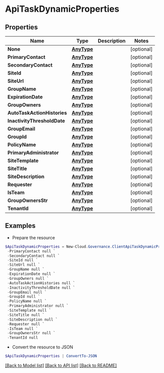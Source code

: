 # ApiTaskDynamicProperties
## Properties

Name | Type | Description | Notes
------------ | ------------- | ------------- | -------------
**None** | [**AnyType**](.md) |  | [optional] 
**PrimaryContact** | [**AnyType**](.md) |  | [optional] 
**SecondaryContact** | [**AnyType**](.md) |  | [optional] 
**SiteId** | [**AnyType**](.md) |  | [optional] 
**SiteUrl** | [**AnyType**](.md) |  | [optional] 
**GroupName** | [**AnyType**](.md) |  | [optional] 
**ExpirationDate** | [**AnyType**](.md) |  | [optional] 
**GroupOwners** | [**AnyType**](.md) |  | [optional] 
**AutoTaskActionHistories** | [**AnyType**](.md) |  | [optional] 
**InactivityThresholdDate** | [**AnyType**](.md) |  | [optional] 
**GroupEmail** | [**AnyType**](.md) |  | [optional] 
**GroupId** | [**AnyType**](.md) |  | [optional] 
**PolicyName** | [**AnyType**](.md) |  | [optional] 
**PrimaryAdministrator** | [**AnyType**](.md) |  | [optional] 
**SiteTemplate** | [**AnyType**](.md) |  | [optional] 
**SiteTitle** | [**AnyType**](.md) |  | [optional] 
**SiteDescription** | [**AnyType**](.md) |  | [optional] 
**Requester** | [**AnyType**](.md) |  | [optional] 
**IsTeam** | [**AnyType**](.md) |  | [optional] 
**GroupOwnersStr** | [**AnyType**](.md) |  | [optional] 
**TenantId** | [**AnyType**](.md) |  | [optional] 

## Examples

- Prepare the resource
```powershell
$ApiTaskDynamicProperties = New-Cloud.Governance.ClientApiTaskDynamicProperties  -None null `
 -PrimaryContact null `
 -SecondaryContact null `
 -SiteId null `
 -SiteUrl null `
 -GroupName null `
 -ExpirationDate null `
 -GroupOwners null `
 -AutoTaskActionHistories null `
 -InactivityThresholdDate null `
 -GroupEmail null `
 -GroupId null `
 -PolicyName null `
 -PrimaryAdministrator null `
 -SiteTemplate null `
 -SiteTitle null `
 -SiteDescription null `
 -Requester null `
 -IsTeam null `
 -GroupOwnersStr null `
 -TenantId null
```

- Convert the resource to JSON
```powershell
$ApiTaskDynamicProperties | ConvertTo-JSON
```

[[Back to Model list]](../README.md#documentation-for-models) [[Back to API list]](../README.md#documentation-for-api-endpoints) [[Back to README]](../README.md)

